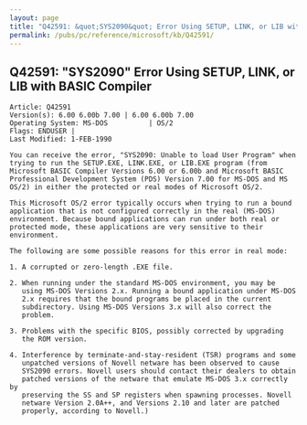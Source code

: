 ```yaml
---
layout: page
title: "Q42591: &quot;SYS2090&quot; Error Using SETUP, LINK, or LIB with BASIC Compiler"
permalink: /pubs/pc/reference/microsoft/kb/Q42591/
---
```


## Q42591: &quot;SYS2090&quot; Error Using SETUP, LINK, or LIB with BASIC Compiler

	Article: Q42591
	Version(s): 6.00 6.00b 7.00 | 6.00 6.00b 7.00
	Operating System: MS-DOS          | OS/2
	Flags: ENDUSER |
	Last Modified: 1-FEB-1990
	
	You can receive the error, "SYS2090: Unable to load User Program" when
	trying to run the SETUP.EXE, LINK.EXE, or LIB.EXE program (from
	Microsoft BASIC Compiler Versions 6.00 or 6.00b and Microsoft BASIC
	Professional Development System (PDS) Version 7.00 for MS-DOS and MS
	OS/2) in either the protected or real modes of Microsoft OS/2.
	
	This Microsoft OS/2 error typically occurs when trying to run a bound
	application that is not configured correctly in the real (MS-DOS)
	environment. Because bound applications can run under both real or
	protected mode, these applications are very sensitive to their
	environment.
	
	The following are some possible reasons for this error in real mode:
	
	1. A corrupted or zero-length .EXE file.
	
	2. When running under the standard MS-DOS environment, you may be
	   using MS-DOS Versions 2.x. Running a bound application under MS-DOS
	   2.x requires that the bound programs be placed in the current
	   subdirectory. Using MS-DOS Versions 3.x will also correct the
	   problem.
	
	3. Problems with the specific BIOS, possibly corrected by upgrading
	   the ROM version.
	
	4. Interference by terminate-and-stay-resident (TSR) programs and some
	   unpatched versions of Novell netware has been observed to cause
	   SYS2090 errors. Novell users should contact their dealers to obtain
	   patched versions of the netware that emulate MS-DOS 3.x correctly by
	   preserving the SS and SP registers when spawning processes. Novell
	   netware Version 2.0A++, and Versions 2.10 and later are patched
	   properly, according to Novell.)
